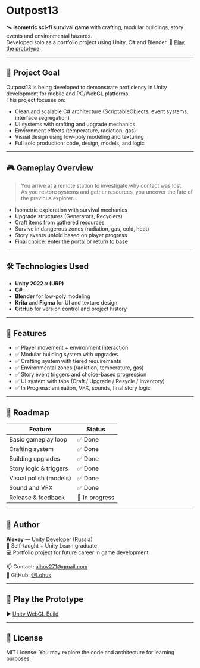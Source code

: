 # Outpost13

🛰️ **Isometric sci-fi survival game** with crafting, modular buildings, story events and environmental hazards.  
Developed solo as a portfolio project using Unity, C# and Blender.
🔗 [Play the prototype](https://play.unity.com/en/games/85de9152-0b54-4462-ae20-7396c6dcc561/outpost13)

---

## 🎯 Project Goal

Outpost13 is being developed to demonstrate proficiency in Unity development for mobile and PC/WebGL platforms.  
This project focuses on:

- Clean and scalable C# architecture (ScriptableObjects, event systems, interface segregation)
- UI systems with crafting and upgrade mechanics
- Environment effects (temperature, radiation, gas)
- Visual design using low-poly modeling and texturing
- Full solo production: code, design, models, and logic

---

## 🎮 Gameplay Overview

> You arrive at a remote station to investigate why contact was lost.  
> As you restore systems and gather resources, you uncover the fate of the previous explorer...

- Isometric exploration with survival mechanics
- Upgrade structures (Generators, Recyclers)
- Craft items from gathered resources
- Survive in dangerous zones (radiation, gas, cold, heat)
- Story events unfold based on player progress
- Final choice: enter the portal or return to base

---

## 🛠️ Technologies Used

- **Unity 2022.x (URP)**
- **C#**
- **Blender** for low-poly modeling
- **Krita** and **Figma** for UI and texture design
- **GitHub** for version control and project history

---

## 🚀 Features

- ✅ Player movement + environment interaction
- ✅ Modular building system with upgrades
- ✅ Crafting system with tiered requirements
- ✅ Environmental zones (radiation, temperature, gas)
- ✅ Story event triggers and choice-based progression
- ✅ UI system with tabs (Craft / Upgrade / Resycle / Inventory)
- ✅ In Progress: animation, VFX, sounds, final story logic

---

## 📅 Roadmap

| Feature                | Status      |
|------------------------|-------------|
| Basic gameplay loop    | ✅ Done      |
| Crafting system        | ✅ Done      |
| Building upgrades      | ✅ Done      |
| Story logic & triggers | ✅ Done |
| Visual polish (models) | ✅ Done |
| Sound and VFX          | ✅ Done     |
| Release & feedback     | 🔄 In progress   |

---

## 👤 Author

**Alexey** — Unity Developer (Russia)  
🧠 Self-taught + Unity Learn graduate  
💻 Portfolio project for future career in game development  

📫 Contact: alhov271@gmail.com  
🔗 GitHub: [@Lohus](https://github.com/Lohus)

---

## 🧪 Play the Prototype

▶️ [Unity WebGL Build](https://play.unity.com/en/games/85de9152-0b54-4462-ae20-7396c6dcc561/outpost13)

---

## 📌 License

MIT License. You may explore the code and architecture for learning purposes.
